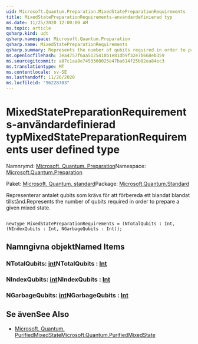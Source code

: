 ```yaml
---
uid: Microsoft.Quantum.Preparation.MixedStatePreparationRequirements
title: MixedStatePreparationRequirements-användardefinierad typ
ms.date: 11/25/2020 12:00:00 AM
ms.topic: article
qsharp.kind: udt
qsharp.namespace: Microsoft.Quantum.Preparation
qsharp.name: MixedStatePreparationRequirements
qsharp.summary: Represents the number of qubits required in order to prepare a given mixed state.
ms.openlocfilehash: 3ea4757f6aa5125418b1e81db9f32e7b668eb359
ms.sourcegitcommit: a87c1aa8e7453360025e47ba614f25b02ea84ec3
ms.translationtype: MT
ms.contentlocale: sv-SE
ms.lasthandoff: 11/26/2020
ms.locfileid: "96228703"
---
```

# <a name="mixedstatepreparationrequirements-user-defined-type"></a><span data-ttu-id="f7d70-102">MixedStatePreparationRequirements-användardefinierad typ</span><span class="sxs-lookup"><span data-stu-id="f7d70-102">MixedStatePreparationRequirements user defined type</span></span>

<span data-ttu-id="f7d70-103">Namnrymd: [Microsoft. Quantum. Preparation](xref:Microsoft.Quantum.Preparation)</span><span class="sxs-lookup"><span data-stu-id="f7d70-103">Namespace: [Microsoft.Quantum.Preparation](xref:Microsoft.Quantum.Preparation)</span></span>

<span data-ttu-id="f7d70-104">Paket: [Microsoft. Quantum. standard](https://nuget.org/packages/Microsoft.Quantum.Standard)</span><span class="sxs-lookup"><span data-stu-id="f7d70-104">Package: [Microsoft.Quantum.Standard](https://nuget.org/packages/Microsoft.Quantum.Standard)</span></span>


<span data-ttu-id="f7d70-105">Representerar antalet qubits som krävs för att förbereda ett blandat blandat tillstånd.</span><span class="sxs-lookup"><span data-stu-id="f7d70-105">Represents the number of qubits required in order to prepare a given mixed state.</span></span>

```qsharp

newtype MixedStatePreparationRequirements = (NTotalQubits : Int, (NIndexQubits : Int, NGarbageQubits : Int));
```



## <a name="named-items"></a><span data-ttu-id="f7d70-106">Namngivna objekt</span><span class="sxs-lookup"><span data-stu-id="f7d70-106">Named Items</span></span>

### <a name="ntotalqubits--int"></a><span data-ttu-id="f7d70-107">NTotalQubits: [int](xref:microsoft.quantum.lang-ref.int)</span><span class="sxs-lookup"><span data-stu-id="f7d70-107">NTotalQubits : [Int](xref:microsoft.quantum.lang-ref.int)</span></span>


### <a name="nindexqubits--int"></a><span data-ttu-id="f7d70-108">NIndexQubits: [int](xref:microsoft.quantum.lang-ref.int)</span><span class="sxs-lookup"><span data-stu-id="f7d70-108">NIndexQubits : [Int](xref:microsoft.quantum.lang-ref.int)</span></span>


### <a name="ngarbagequbits--int"></a><span data-ttu-id="f7d70-109">NGarbageQubits: [int](xref:microsoft.quantum.lang-ref.int)</span><span class="sxs-lookup"><span data-stu-id="f7d70-109">NGarbageQubits : [Int](xref:microsoft.quantum.lang-ref.int)</span></span>



## <a name="see-also"></a><span data-ttu-id="f7d70-110">Se även</span><span class="sxs-lookup"><span data-stu-id="f7d70-110">See Also</span></span>

- [<span data-ttu-id="f7d70-111">Microsoft. Quantum. PurifiedMixedState</span><span class="sxs-lookup"><span data-stu-id="f7d70-111">Microsoft.Quantum.PurifiedMixedState</span></span>](xref:Microsoft.Quantum.PurifiedMixedState)